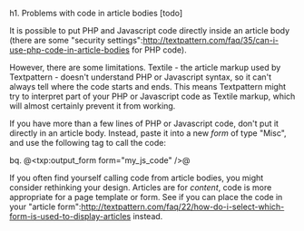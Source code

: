 h1. Problems with code in article bodies [todo]

It is possible to put PHP and Javascript code directly inside an article body (there are some "security settings":http://textpattern.com/faq/35/can-i-use-php-code-in-article-bodies for PHP code).

However, there are some limitations.  Textile - the article markup used by Textpattern - doesn't understand PHP or Javascript syntax, so it can't always tell where the code starts and ends.  This means Textpattern might try to interpret part of your PHP or Javascript code as Textile markup, which will almost certainly prevent it from working.

If you have more than a few lines of PHP or Javascript code, don't put it directly in an article body.  Instead, paste it into a new _form_ of type "Misc", and use the following tag to call the code:

bq. @<txp:output_form form="my_js_code" />@

If you often find yourself calling code from article bodies, you might consider rethinking your design.  Articles are for _content_, code is more appropriate for a page template or form.  See if you can place the code in your "article form":http://textpattern.com/faq/22/how-do-i-select-which-form-is-used-to-display-articles instead.
